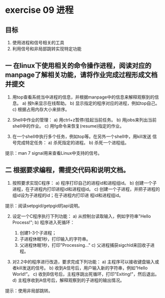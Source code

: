 # exercise 09 进程

## 目标

1. 使用进程和信号相关的工具
2. 利用信号和非局部跳转实现特定功能

## 一  在linux下使用相关的命令操作进程，阅读对应的manpage了解相关功能，请将作业完成过程形成文档并提交

1. 用top查看系统当中进程的信息，并根据manpage中的信息来解释观察到的信息。
    a)    按h来显示在线帮助。
    b)    显示指定的程序对应的进程，例如top自己。
    c)    根据占用内存大小来排序。

2.    Shell中作业的管理：
    a)    用ctrl+z暂停/挂起当前任务。
    b)    用jobs来列出当前shell中的作业。
    c)    用fg命令来恢复(resume)指定的作业。

3.    在一个shell中执行多个任务，例如top等。在另外一个shell中，用kill发送
    信号完成特定任务：
    a)    杀死指定的进程。
    b)    杀死一个进程组。

提示：man 7 signal用来查看Linux中支持的信号。

## 二  根据要求编程，需提交代码和说明文档。

1.    按照要求实现C程序：
    a)    程序打印自己的进程id和进程组id。
    b)    创建一个子进程，在子进程内打印进程id和进程组id。
    c)    创建一个子进程，并把子进程的组id设为子进程的id；在子进程内打印进
        程id和进程组id。

提示：阅读setpgid/getpgid的api说明。

2.    设定一个C程序执行下列功能：
    a)    从控制台读取输入，例如字符串"Hello Process!";
    b)    程序进入死循环：
        1)    创建1-3个子进程；
        2)    子进程休眠1秒，打印输入的字符串。
        3)    父进程休眠1秒，打印"Processing..."
    c)    父进程捕获sigchld来回收子进程。

3.    对2.2中的程序进行改造，要求完成下列功能：
    a)    主程序可以接收键盘输入或者kill发送的信号。
    b)    收到A信号后，用户输入新的字符串，例如“Hello World!”。
    c)    收到B信号后，主程序跳出死循环，打印"Exiting!"，然后退出。
    d)    主程序收到A信号后，解释观察到的子进程的输出情况。

提示：使用非局部跳转。